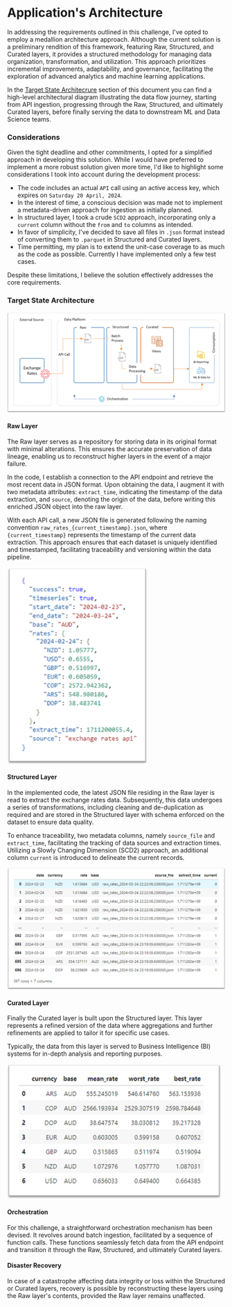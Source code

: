# Application's Architecture

In addressing the requirements outlined in this challenge, I've opted to employ a medallion architecture approach. Although the current solution is a preliminary rendition of this framework, featuring Raw, Structured, and Curated layers, it provides a structured methodology for managing data organization, transformation, and utilization. This approach prioritizes incremental improvements, adaptability, and governance, facilitating the exploration of advanced analytics and machine learning applications.

In the [Target State Architecrure](#target-state-architecture) section of this document you can find a high-level architectural diagram illustrating the data flow journey, starting from API ingestion, progressing through the Raw, Structured, and ultimately Curated layers, before finally serving the data to downstream ML and Data Science teams.

### Considerations

Given the tight deadline and other commitments, I opted for a simplified approach in developing this solution. While I would have preferred to implement a more robust solution given more time, I'd like to highlight some considerations I took into account during the development process:

- The code includes an actual ```API``` call using an active access key, which expires on ```Saturday 20 April, 2024```.
- In the interest of time, a conscious decision was made not to implement a metadata-driven approach for ingestion as initially planned.
- In structured layer, I took a crude ```SCD2``` approach, incorporating only a ```current``` column without the ```from``` and ```to``` columns as intended.
- In favor of simplicity, I've decided to save all files in ```.json``` format instead of converting them to ```.parquet``` in Structured and Curated layers.
- Time permitting, my plan is to extend the unit-case coverage to as much as the code as possible. Currently I have implemented only a few test cases.

Despite these limitations, I believe the solution effectively addresses the core requirements.

### Target State Architecture
![Target Architecture](./img/architecture-diagram.png)

#### Raw Layer
The Raw layer serves as a repository for storing data in its original format with minimal alterations. This ensures the accurate preservation of data lineage, enabling us to reconstruct higher layers in the event of a major failure.

In the code, I establish a connection to the API endpoint and retrieve the most recent data in JSON format. Upon obtaining the data, I augment it with two metadata attributes: `extract_time`, indicating the timestamp of the data extraction, and `source`, denoting the origin of the data, before writing this enriched JSON object into the raw layer. 

With each API call, a new JSON file is generated following the naming convention `raw_rates_{current_timestamp}.json`, where `{current_timestamp}` represents the timestamp of the current data extraction. This approach ensures that each dataset is uniquely identified and timestamped, facilitating traceability and versioning within the data pipeline.

![Raw json file](./img/raw.png)


#### Structured Layer
In the implemented code, the latest JSON file residing in the Raw layer is read to extract the exchange rates data. Subsequently, this data undergoes a series of transformations, including cleaning and de-duplication as required and are stored in the Structured layer with schema enforced on the dataset to ensure data quality.

To enhance traceability, two metadata columns, namely `source_file` and `extract_time`, facilitating the tracking of data sources and extraction times. Utilizing a Slowly Changing Dimension (SCD2) approach, an additional column `current` is introduced to delineate the current records.

![Structured json file](./img/structured.png)


#### Curated Layer
Finally the Curated layer is built upon the Structured layer. This layer represents a refined version of the data where aggregations and further refinements are applied to tailor it for specific use cases.  

Typically, the data from this layer is served to Business Intelligence (BI) systems for in-depth analysis and reporting purposes.

![Curated json file](./img/curated.png)

#### Orchestration
For this challenge, a straightforward orchestration mechanism has been devised. It revolves around batch ingestion, facilitated by a sequence of function calls. These functions seamlessly fetch data from the API endpoint and transition it through the Raw, Structured, and ultimately Curated layers.

#### Disaster Recovery
In case of a catastrophe affecting data integrity or loss within the Structured or Curated layers, recovery is possible by reconstructing these layers using the Raw layer's contents, provided the Raw layer remains unaffected.
